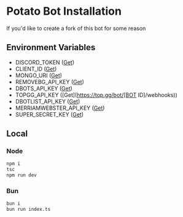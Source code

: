 # Potato Bot Installation
If you'd like to create a fork of this bot for some reason

## Environment Variables
- DISCORD_TOKEN ([Get](https://discord.com/developers/applications))
- CLIENT_ID ([Get](https://discord.com/developers/applications))
- MONGO_URI ([Get](https://mongodb.com))
- REMOVEBG_API_KEY ([Get](https://www.remove.bg/api))
- DBOTS_API_KEY ([Get](https://discord.bots.gg/docs))
- TOPGG_API_KEY ([Get](https://top.gg/bot/[BOT ID]/webhooks))
- DBOTLIST_API_KEY ([Get](https://docs.discordbotlist.com/))
- MERRIAMWEBSTER_API_KEY ([Get](https://dictionaryapi.com/register/index))
- SUPER_SECRET_KEY ([Get](https://youtu.be/iik25wqIuFo))

## Local
### Node
```sh
npm i
tsc
npm run dev
```

### Bun
```sh
bun i
bun run index.ts
```